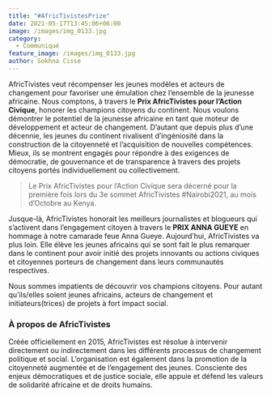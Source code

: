 ```yaml
---
title: "#AfricTivistesPrize"
date: 2021-05-17T13:45:06+06:00
image: /images/img_0133.jpg
category:
  - Communiqué
feature_image: /images/img_0133.jpg
author: Sokhna Cisse
---
```

AfricTivistes veut récompenser les jeunes modèles et acteurs de changement pour favoriser une émulation chez l’ensemble de la jeunesse africaine. Nous comptons, à travers le **Prix AfricTivistes pour l’Action Civique**, honorer les champions citoyens du continent. Nous voulons démontrer le potentiel de la jeunesse africaine en tant que moteur de développement et acteur de changement. D’autant que depuis plus d’une décennie, les jeunes du continent rivalisent d’ingéniosité dans la construction de la citoyenneté et l’acquisition de nouvelles compétences. Mieux, ils se montrent engagés pour répondre à des exigences de démocratie, de gouvernance et de transparence à travers des projets citoyens portés individuellement ou collectivement.

> Le Prix AfricTivistes pour l’Action Civique sera décerné pour la première fois lors du 3e sommet AfricTivistes #Nairobi2021, au mois d’Octobre au Kenya.

Jusque-là, AfricTivistes honorait les meilleurs journalistes et blogueurs qui s’activent dans l’engagement citoyen à travers le **PRIX ANNA GUEYE** en hommage à notre camarade feue Anna Gueye. Aujourd’hui, AfricTivistes va plus loin. Elle élève les jeunes africains qui se sont fait le plus remarquer dans le continent pour avoir initié des projets innovants ou actions civiques et citoyennes porteurs de changement dans leurs communautés respectives.

Nous sommes impatients de découvrir vos champions citoyens. Pour autant qu’ils/elles soient jeunes africains, acteurs de changement et initiateurs(trices) de projets à fort impact social.

### À propos de AfricTivistes

Créée officiellement en 2015, AfricTivistes est résolue à intervenir directement ou indirectement dans les différents processus de changement politique et social. L’organisation est également dans la promotion de la citoyenneté augmentée et de l’engagement des jeunes. Consciente des enjeux démocratiques et de justice sociale, elle appuie et défend les valeurs de solidarité africaine et de droits humains.